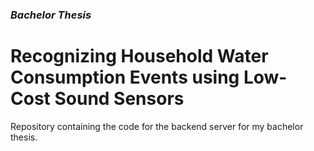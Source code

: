 ### _Bachelor Thesis_
# Recognizing Household Water Consumption Events using Low-Cost Sound Sensors
Repository containing the code for the backend server for my bachelor thesis.

